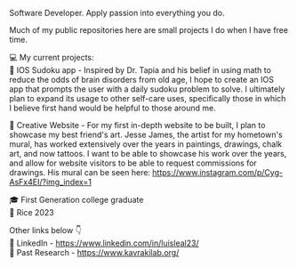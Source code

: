 Software Developer. Apply passion into everything you do.     
    
Much of my public repositories here are small projects I do when I have free time.   

💻 My current projects:   
📓 IOS Sudoku app - Inspired by Dr. Tapia and his belief in using math to reduce the odds of brain disorders from old age, I hope to create
an IOS app that prompts the user with a daily sudoku problem to solve. I ultimately plan to expand its usage to other self-care uses, specifically
those in which I believe first hand would be helpful to those around me.   

🎨 Creative Website - For my first in-depth website to be built, I plan to showcase my best friend's art. Jesse James, the artist for my hometown's
mural, has worked extensively over the years in paintings, drawings, chalk art, and now tattoos. I want to be able to showcase his work
over the years, and allow for website visitors to be able to request commissions for drawings. His mural can be seen here: https://www.instagram.com/p/Cyg-AsFx4EI/?img_index=1
   
    
🎓 First Generation college graduate   
🦉 Rice 2023

Other links below 👇     
💼 LinkedIn - https://www.linkedin.com/in/luisleal23/      
🔬 Past Research - https://www.kavrakilab.org/
